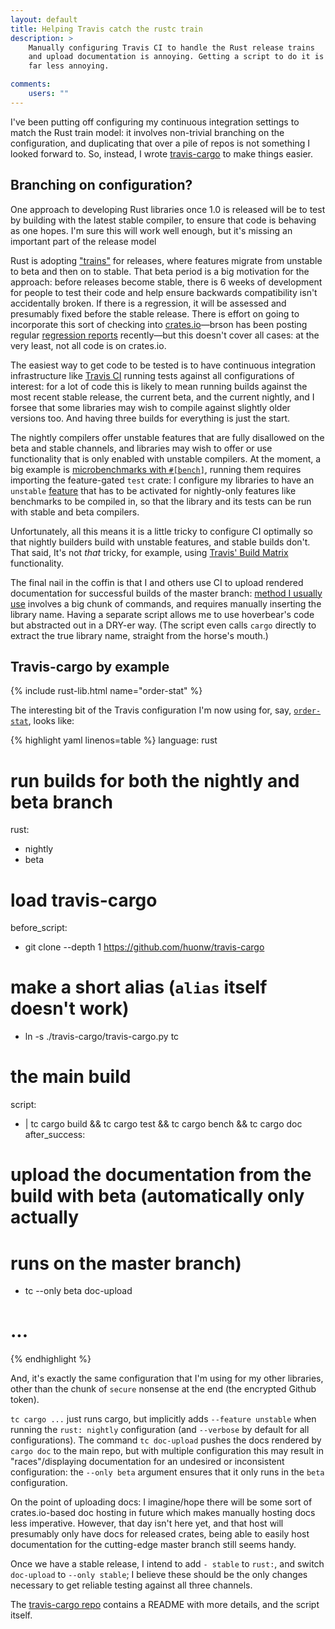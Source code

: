 ```yaml
---
layout: default
title: Helping Travis catch the rustc train
description: >
    Manually configuring Travis CI to handle the Rust release trains
    and upload documentation is annoying. Getting a script to do it is
    far less annoying.

comments:
    users: ""
---
```


I've been putting off configuring my continuous integration settings
to match the Rust train model: it involves non-trivial branching on
the configuration, and duplicating that over a pile of repos is not
something I looked forward to. So, instead, I wrote
[travis-cargo](https://github.com/huonw/travis-cargo) to make things
easier.

## Branching on configuration?

One approach to developing Rust libraries once 1.0 is released will be
to test by building with the latest stable compiler, to ensure that
code is behaving as one hopes. I'm sure this will work well enough, but it's missing an important part of the release model

Rust is adopting ["trains"][train] for releases, where features migrate
from unstable to beta and then on to stable. That beta period is a big
motivation for the approach: before releases become stable, there is 6
weeks of development for people to test their code and help ensure
backwards compatibility isn't accidentally broken. If there is a
regression, it will be assessed and presumably fixed before the stable
release. There is effort on going to incorporate this sort of checking
into [crates.io][crates]&mdash;brson has been posting regular
[regression reports][regress] recently&mdash;but this doesn't cover
all cases: at the very least, not all code is on crates.io.

[train]: http://blog.rust-lang.org/2014/10/30/Stability.html
[crates]: https://crates.io/
[regress]: https://internals.rust-lang.org/t/regression-report-beta-2015-04-03-vs-nightly-2015-04-24/1967

The easiest way to get code to be tested is to have continuous
integration infrastructure like [Travis CI](https://travis-ci.org/)
running tests against all configurations of interest: for a lot of
code this is likely to mean running builds against the most recent
stable release, the current beta, and the current nightly, and I
forsee that some libraries may wish to compile against slightly older
versions too. And having three builds for everything is just the start.

The nightly compilers offer unstable features that are fully
disallowed on the beta and stable channels, and libraries may wish to
offer or use functionality that is only enabled with unstable
compilers. At the moment, a big example is
[microbenchmarks with `#[bench]`][bench], running them requires
importing the feature-gated `test` crate: I configure my libraries to
have an `unstable` [feature][feature] that has to be activated for
nightly-only features like benchmarks to be compiled in, so that the
library and its tests can be run with stable and beta compilers.

[bench]: http://doc.rust-lang.org/nightly/book/benchmark-tests.html
[feature]: http://doc.crates.io/manifest.html#the-[features]-section

Unfortunately, all this means it is a little tricky to configure CI
optimally so that nightly builders build with unstable features, and
stable builds don't. That said, It's not *that* tricky, for example, using
[Travis' Build Matrix][matrix] functionality.

[matrix]: http://docs.travis-ci.com/user/build-configuration/#The-Build-Matrix

The final nail in the coffin is that I and others use CI to upload
rendered documentation for successful builds of the master branch:
[method I usually use][doc-upload] involves a big chunk of commands,
and requires manually inserting the library name. Having a separate
script allows me to use hoverbear's code but abstracted out in a
DRY-er way. (The script even calls `cargo` directly to extract the
true library name, straight from the horse's mouth.)

[doc-upload]: http://www.hoverbear.org/2015/03/07/rust-travis-github-pages/

## Travis-cargo by example

{% include rust-lib.html name="order-stat" %}

The interesting bit of the Travis configuration I'm now using for,
say,
[`order-stat`](https://github.com/huonw/order-stat/blob/34be76de3672baeae474eedc6955e7d7b0efdee7/.travis.yml),
looks like:

{% highlight yaml linenos=table %}
language: rust
# run builds for both the nightly and beta branch
rust:
  - nightly
  - beta

# load travis-cargo
before_script:
  - git clone --depth 1 https://github.com/huonw/travis-cargo
  # make a short alias (`alias` itself doesn't work)
  - ln -s ./travis-cargo/travis-cargo.py tc

# the main build
script:
  - |
      tc cargo build &&
      tc cargo test &&
      tc cargo bench &&
      tc cargo doc
after_success:
  # upload the documentation from the build with beta (automatically only actually
  # runs on the master branch)
  - tc --only beta doc-upload

# ...
{% endhighlight %}

And, it's exactly the same configuration that I'm using for my other
libraries, other than the chunk of `secure` nonsense at the end (the
encrypted Github token).

`tc cargo ...` just runs cargo, but implicitly adds `--feature
unstable` when running the `rust: nightly` configuration (and
`--verbose` by default for all configurations). The command `tc
doc-upload` pushes the docs rendered by `cargo doc` to the main repo,
but with multiple configuration this may result in "races"/displaying
documentation for an undesired or inconsistent configuration: the
`--only beta` argument ensures that it only runs in the `beta`
configuration.

On the point of uploading docs: I imagine/hope there will be some sort
of crates.io-based doc hosting in future which makes manually hosting
docs less imperative. However, that day isn't here yet, and that host
will presumably only have docs for released crates, being able to
easily host documentation for the cutting-edge master branch still
seems handy.

Once we have a stable release, I intend to add `- stable` to `rust:`,
and switch `doc-upload` to `--only stable`; I believe these should be
the only changes necessary to get reliable testing against all three
channels.

The [travis-cargo repo](https://github.com/huonw/travis-cargo)
contains a README with more details, and the script itself.
